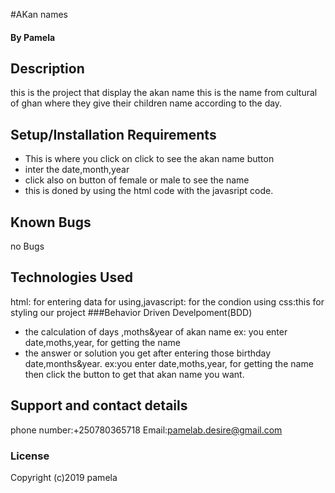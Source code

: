 #AKan names
#### By Pamela
## Description
this is the project that display the akan name this is the name from cultural of ghan where they give their children name according to the day.
## Setup/Installation Requirements
* This is where you click on click to see the akan name button
* inter the date,month,year
* click also on button of female or male to see the name
* this is doned by using the html code with the javasript code.
## Known Bugs
no Bugs
## Technologies Used
html: for entering data for using,javascript: for the condion using
css:this for styling our project
###Behavior Driven Develpoment(BDD)
* the calculation of days ,moths&year of akan name
ex: you enter date,moths,year, for getting the name 
* the answer or solution you get after entering those birthday date,months&year.
ex:you enter date,moths,year, for getting the name then click the button to get that akan name you want.
## Support and contact details
phone number:+250780365718
Email:pamelab.desire@gmail.com
### License
Copyright (c)2019 pamela
  
